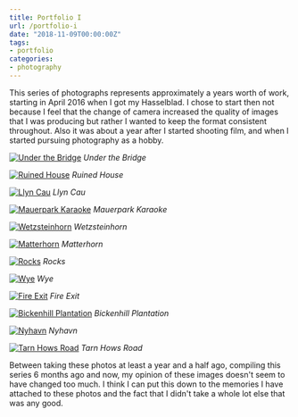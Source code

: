 ```yaml
---
title: Portfolio I
url: /portfolio-i
date: "2018-11-09T00:00:00Z"
tags:
- portfolio
categories:
- photography
---
```


This series of photographs represents approximately a years worth of work,
starting in <time>April 2016</time> when I got my Hasselblad. I chose to start
then not because I feel that the change of camera increased the quality of
images that I was producing but rather I wanted to keep the format consistent
throughout. Also it was about a year after I started shooting film, and when I
started pursuing photography as a hobby. <!--more-->

<a href="https://www.flickr.com/photos/ss9679/26425484751/"
	title="Under the Bridge">
<img src="https://farm2.staticflickr.com/1481/26425484751_ca29dbd18a_b.jpg"
	alt="Under the Bridge"></a>
<i class="caption">Under the Bridge</i>
<br>

<a href="https://www.flickr.com/photos/ss9679/27426121894/"
	title="Ruined House">
<img src="https://farm8.staticflickr.com/7437/27426121894_31706534e7_b.jpg"
	alt="Ruined House"></a>
<i class="caption">Ruined House</i>
<br>

<a href="https://www.flickr.com/photos/ss9679/28282682892/"
	title="Llyn Cau">
<img src="https://farm8.staticflickr.com/7440/28282682892_a0b78a27d3_b.jpg"
	alt="Llyn Cau"></a>
<i class="caption">Llyn Cau</i>
<br>

<a href="https://www.flickr.com/photos/ss9679/28298352473/"
	title="Mauerpark Karaoke">
<img src="https://farm9.staticflickr.com/8582/28298352473_71d687ae86_b.jpg"
	alt="Mauerpark Karaoke"></a>
<i class="caption">Mauerpark Karaoke</i>
<br>

<a href="https://www.flickr.com/photos/ss9679/28529132240/"
	title="Wetzsteinhorn">
<img src="https://farm9.staticflickr.com/8828/28529132240_c1b893424f_b.jpg"
	alt="Wetzsteinhorn"></a>
<i class="caption">Wetzsteinhorn</i>
<br>

<a href="https://www.flickr.com/photos/ss9679/28385500243/"
	title="Matterhorn">
<img src="https://farm9.staticflickr.com/8541/28385500243_a666f4bb79_b.jpg"
	alt="Matterhorn"></a>
<i class="caption">Matterhorn</i>
<br>

<a href="https://www.flickr.com/photos/ss9679/33172757860/"
	title="Rocks">
<img src="https://farm4.staticflickr.com/3943/33172757860_a93993b156_b.jpg"
	alt="Rocks"></a>
<i class="caption">Rocks</i>
<br>

<a href="https://www.flickr.com/photos/ss9679/33547847840/"
	title="Wye">
<img src="https://farm4.staticflickr.com/3946/33547847840_0fc1620d68_b.jpg"
	alt="Wye"></a>
<i class="caption">Wye</i>
<br>

<a href="https://www.flickr.com/photos/ss9679/33296099653/"
	title="Fire Exit">
<img src="https://farm4.staticflickr.com/3928/33296099653_008b61b158_b.jpg"
	alt="Fire Exit"></a>
<i class="caption">Fire Exit</i>
<br>

<a href="https://www.flickr.com/photos/ss9679/34058489572/"
	title="Bickenhill Plantation">
<img src="https://farm3.staticflickr.com/2878/34058489572_ec53b3ed29_b.jpg"
	alt="Bickenhill Plantation"></a>
<i class="caption">Bickenhill Plantation</i>
<br>

<a href="https://www.flickr.com/photos/ss9679/33441511774/"
	title="Nyhavn">
<img src="https://farm5.staticflickr.com/4188/33441511774_e848155c88_b.jpg"
	alt="Nyhavn"></a>
<i class="caption">Nyhavn</i>
<br>

<a href="https://www.flickr.com/photos/ss9679/34427864245/"
	title="Tarn Hows Road">
<img src="https://farm5.staticflickr.com/4156/34427864245_b419920446_b.jpg"
	alt="Tarn Hows Road"></a>
<i class="caption">Tarn Hows Road</i>

Between taking these photos at least a year and a half ago, compiling this
series 6 months ago and now, my opinion of these images doesn't seem to have
changed too much. I think I can put this down to the memories I have attached to
these photos and the fact that I didn't take a whole lot else that was any good.
